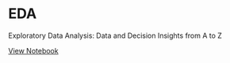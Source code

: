 # EDA
Exploratory Data Analysis: Data and Decision Insights from A to Z 

[View Notebook](https://github.com/OSuwaidi/EDA/blob/main/EDA.ipynb)
